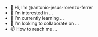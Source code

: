 - 👋 Hi, I’m @antonio-jesus-lorenzo-ferrer
- 👀 I’m interested in ...
- 🌱 I’m currently learning ...
- 💞️ I’m looking to collaborate on ...
- 📫 How to reach me ...

<!---
antonio-jesus-lorenzo-ferrer/antonio-jesus-lorenzo-ferrer is a ✨ special ✨ repository because its `README.md` (this file) appears on your GitHub profile.
You can click the Preview link to take a look at your changes.
--->

